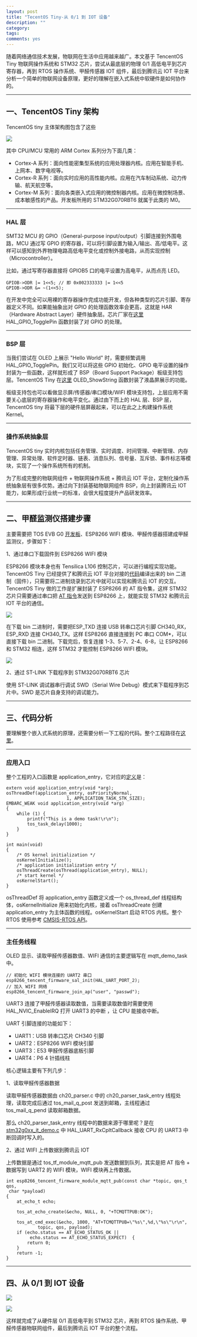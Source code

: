 ```yaml
---
layout: post
title: "TecentOS Tiny-从 0/1 到 IOT 设备"
description: ""
category: 
tags:
comments: yes
---
```


随着网络通信技术发展，物联网在生活中应用越来越广。本文基于 TencentOS Tiny 物联网操作系统和 STM32 芯片，尝试从最底层的物理 0/1 高低电平到芯片寄存器，再到 RTOS 操作系统、甲醛传感器 IOT 组件，最后到腾讯云 IOT 平台来分析一个简单的物联网设备原理，更好的理解在嵌入式系统中软硬件是如何协作的。

---

## 一、TencentOS Tiny 架构

TencentOS tiny 主体架构图包含了这些

![](/assets/images/20201014-1.jpg)

其中 CPU/MCU 常用的 ARM Cortex 系列分为下面几类：

- Cortex-A 系列：面向性能密集型系统的应用处理器内核。应用在智能手机、上网本、数字电视等。
- Cortex-R 系列：面向实时应用的高性能内核。应用在汽车制动系统、动力传输、航天航空等。
- Cortex-M 系列：面向各类嵌入式应用的微控制器内核。应用在微控制场景、成本敏感性的产品。开发板所用的 STM32G070RBT6 就属于此类的 M0。

---

### HAL 层

SMT32 MCU 的 GPIO（General-purpose input/output）引脚连接到外围电路，MCU 通过写 GPIO 的寄存器，可以将引脚设置为输入/输出、高/低电平。这样可以感知到外界物理电路高低电平变化或控制外接电路，从而实现控制（Microcontroller）。

比如，通过写寄存器直接将 GPIOB5 口的电平设置为高电平，从而点亮 LED。

```text
GPIOB->ODR |= 1<<5; // 即 0x002333333 |= 1<<5
GPIOB->ODR &= ~(1<<5);
```

在开发中完全可以用裸的寄存器操作完成功能开发，但各种类型的芯片引脚、寄存器定义不同。如果能抽象出对 GPIO 的处理函数效率会更高，这就是 HAR（Hardware Abstract Layer）硬件抽象层。芯片厂家在[这里](https://github.com/Tencent/TencentOS-tiny/blob/cb2477f66e665b14e763746e148ff2cf4e2e82f4/platform/vendor_bsp/st/STM32WLxx_HAL_Driver/Src/stm32wlxx_hal_gpio.c#L446) HAL_GPIO_TogglePin 函数封装了对 GPIO 的处理。

---

### BSP 层

当我们尝试在 OLED 上展示 "Hello World" 时，需要频繁调用 HAL_GPIO_TogglePin。我们又可以将这些 GPIO 初始化、GPIO 电平设置的操作封装为一些函数，这样就形成了 BSP（Board Support Package）板级支持包层。TencentOS Tiny 在[这里](https://github.com/Tencent/TencentOS-tiny/blob/3fdca943d8eaafe650fa578cf8d49ef1f0b0ce95/board/TencentOS_tiny_EVB_MX_Plus/BSP/Hardware/OLED/oled.h#L29) OLED_ShowString 函数封装了液晶屏展示的功能。

板级支持包也可以看做显示屏/传感器/串口模块/WIFI 模块支持包，上层应用不需要关心底层的寄存器操作和电平变化。通过由下而上的 HAL 层、BSP 层，TencentOS tiny 将最下层的硬件层屏蔽起来，可以在此之上构建操作系统 Kernel。

---

### 操作系统抽象层

TencentOS tiny 实时内核包括任务管理、实时调度、时间管理、中断管理、内存管理、异常处理、软件定时器、链表、消息队列、信号量、互斥锁、事件标志等模块，实现了一个操作系统所有的机制。

为了形成完整的物联网组件 + 物联网操作系统 + 腾讯云 IOT 平台，定制化操作系统抽象层有很多优势。通过向下封装基础物联网组件 BSP，向上封装腾讯云 IOT 能力，如果形成行业统一的标准，会很大程度提升产品研发效率。

---

## 二、甲醛监测仪搭建步骤

主要需要把 TOS EVB G0 [开发板](http://www.holdiot.com/product/showproduct.php?id=8)、ESP8266 WIFI 模块、甲醛传感器搭建成甲醛监测仪，步骤如下：

1、通过串口下载固件到 ESP8266 WIFI 模块

ESP8266 模块本身也有 Tensilica L106 控制芯片，可以进行编程实现功能。TencentOS Tiny 已经提供了和腾讯云 IOT 平台对接的[代码](https://github.com/tencentyun/qcloud-iot-esp-wifi/tree/master/qcloud-iot-esp8266-demo)编译出来的 bin 二进制（固件），只需要将二进制烧录到芯片中就可以实现和腾讯云 IOT 的交互。TencentOS Tiny 做的工作是扩展封装了 ESP8266 的 AT 指令集，这样 STM32 芯片只需要通过串口把 [AT 指令](https://github.com/Tencent/TencentOS-tiny/blob/757c46f9ff74140e842ae977aabd6fe4f6fc9e30/devices/esp8266_tencent_firmware/esp8266_tencent_firmware.c#L162)发送到 ESP8266 上，就能实现 STM32 和腾讯云 IOT 平台的通信。

![](/assets/images/20201014-2.jpg)

在下载 bin 二进制时，需要把ESP_TXD 连接 USB 转串口芯片引脚 CH340_RX，ESP_RXD 连接 CH340_TX。这样 ESP8266 直接连接到 PC 串口 COM*，可以直接下载 bin 二进制。下载完后，恢复连接 1-3、5-7、2-4、6-8，让 ESP8266 和 STM32 相连，这样 STM32 才能控制 ESP8266 WIFI 模块。

![](/assets/images/20201014-3.jpg)

2、通过 ST-LINK 下载程序到 STM32G070RBT6 芯片

使用 ST-LINK 调试器串行调试 SWD（Serial Wire Debug）模式来下载程序到芯片中。SWD 是芯片自身支持的调试能力。

---

## 三、代码分析

要理解整个嵌入式系统的原理，还需要分析一下工程的代码。整个工程路径在[这里](https://github.com/Tencent/TencentOS-tiny/blob/master/board/TencentOS_tiny_EVB_G0/KEIL/mqtt_iot_explorer_tc_ch20_oled/demo/mqtt_iot_explorer_tc_ch20_oled.c)。

---

### 应用入口

整个工程的入口函数是 application_entry，它对应的[定义](https://github.com/Tencent/TencentOS-tiny/blob/master/arch/arc/common/tos_embarc.c)是：

```
extern void application_entry(void *arg);
osThreadDef(application_entry, osPriorityNormal, 
                       1, APPLICATION_TASK_STK_SIZE);
EMBARC_WEAK void application_entry(void *arg)
{
    while (1) {
        printf("This is a demo task!\r\n");
        tos_task_delay(1000);
    }
}

int main(void)
{
    /* OS kernel initialization */
    osKernelInitialize();
    /* application initialization entry */
    osThreadCreate(osThread(application_entry), NULL);
    /* start kernel */
    osKernelStart();
}
```

osThreadDef 将 application_entry 函数定义成一个 os_thread_def 线程结构体，osKernelInitialize 用来初始化内核，接着 osThreadCreate 创建 application_entry 为主体函数的线程。osKernelStart 启动 RTOS 内核。整个 RTOS 使用参考 [CMSIS-RTOS API](https://github.com/Tencent/TencentOS-tiny/blob/d3b495a59805561a2e14b49e1ab21d196b9d4567/doc/23.CMSIS_RTOS_API_Use_Guide.md)。

---

### 主任务线程

OLED 显示、读取甲醛传感器数值、WIFI 通信的主要逻辑写在 mqtt_demo_task 中。

```
// 初始化 WIFI 模块连接的 UART2 串口
esp8266_tencent_firmware_sal_init(HAL_UART_PORT_2); 
// 加入 WIFI 网络
esp8266_tencent_firmware_join_ap("user", "passwd"); 
```

UART3 连接了甲醛传感器读取数值，当需要读取数值时需要使用 HAL_NVIC_EnableIRQ 打开 UART3 的中断 ，让 CPU 能接收中断。

UART 引脚连接的功能如下：

- UART1：USB 转串口芯片 CH340 引脚 
- UART2：ESP8266 WIFI 模块引脚
- UART3：E53 甲醛传感器底板引脚
- UART4：P6 4 针插线柱

核心逻辑主要有下列几步：

1、读取甲醛传感器数据

读取甲醛传感器数据由 ch20_parser.c 中的 ch20_parser_task_entry 线程处理，读取完成后通过 tos_mail_q_post 发送到邮箱，主线程通过 tos_mail_q_pend 读取邮箱数据。

那么 ch20_parser_task_entry 线程中的数据来源于哪里呢？是在 [stm32g0xx_it_demo.c](https://github.com/Tencent/TencentOS-tiny/blob/4ab6c63046bf71aed4b16aaa57c16aa99a8e4ea8/board/TencentOS_tiny_EVB_G0/KEIL/mqtt_iot_explorer_tc_ch20_oled/demo/stm32g0xx_it_demo.c#L209) 中 HAL_UART_RxCpltCallback 接收 CPU 的 UART3 中断回调时写入的。

2、通过 WIFI 上传数据到腾讯云 IOT

上传数据是通过 tos_tf_module_mqtt_pub 发送数据到队列，其实是把 AT  指令 + 数据写到 UART2 的 WIFI 模块，WIFI 模块再上传数据。

```
int esp8266_tencent_firmware_module_mqtt_pub(const char *topic, qos_t qos,
 char *payload)
{
    at_echo_t echo;

    tos_at_echo_create(&echo, NULL, 0, "+TCMQTTPUB:OK");

    tos_at_cmd_exec(&echo, 1000, "AT+TCMQTTPUB=\"%s\",%d,\"%s\"\r\n", 
            topic, qos, payload);
    if (echo.status == AT_ECHO_STATUS_OK || 
         echo.status == AT_ECHO_STATUS_EXPECT)  {
        return 0;
    }
    return -1;
}
```

---

## 四、从 0/1 到 IOT 设备

![](/assets/images/20201014-4.jpg)

![](/assets/images/20201014-5.jpg)

这样就完成了从硬件层 0/1 高低电平到 STM32 芯片，再到 RTOS 操作系统、甲醛传感器物联网组件，最后到腾讯云 IOT 平台的整个流程。
